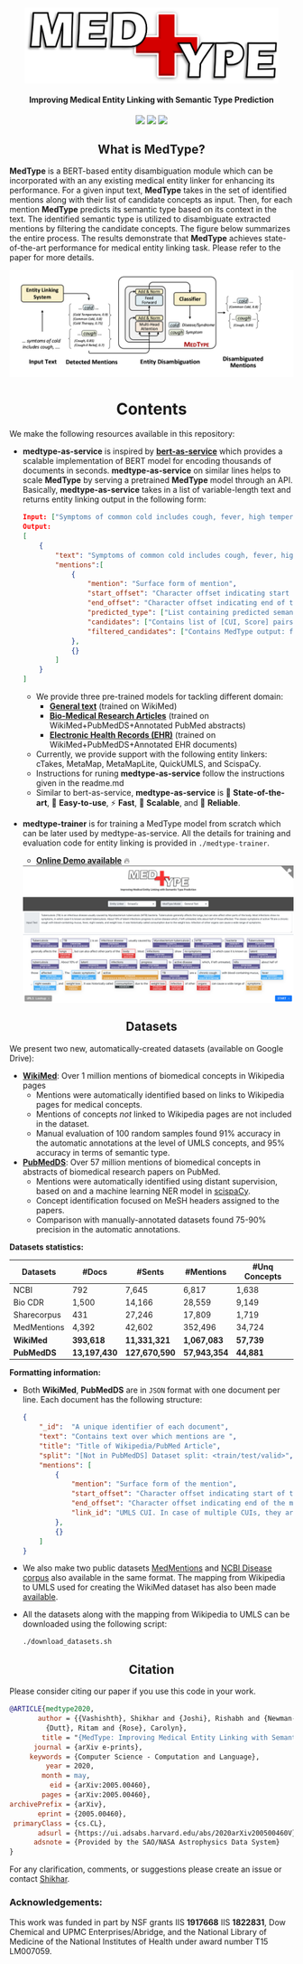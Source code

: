 <h1 align="center">
  <img align="center" width="450" src="./images/logo.png" alt="...">
</h1>


<h4 align="center">Improving Medical Entity Linking with Semantic Type Prediction</h4>

<p align="center">
  <a href="https://arxiv.org/abs/2005.00460"><img src="http://img.shields.io/badge/Paper-PDF-red.svg"></a>
  <a href="https://medtype.github.io"><img src="http://img.shields.io/badge/Demo-Live-green.svg"></a>
  <a href="https://github.com/svjan5/medtype/blob/master/LICENSE">
    <img src="https://img.shields.io/badge/License-Apache%202.0-blue.svg">
  </a>
</p>

<h2 align="center">
  What is MedType?
</h2>

**MedType** is a BERT-based entity disambiguation module which can be incorporated with an any existing medical entity linker for enhancing its performance. For a given input text, **MedType** takes in the set of identified mentions along with their list of candidate concepts as input. Then, for each mention **MedType** predicts its semantic type based on its context in the text. The identified semantic type is utilized to disambiguate extracted mentions by filtering the candidate concepts. The figure below summarizes the entire process. The results demonstrate that **MedType** achieves state-of-the-art performance for medical entity linking task. Please refer to the paper for more details. 

<img align="center"  src="./images/overview.png" alt="...">

<h1 align="center">
  Contents
</h1>

We make the following resources available in this repository:

* **medtype-as-service** is inspired by [**bert-as-service**](<https://github.com/hanxiao/bert-as-service>) which provides a scalable implementation of BERT model for encoding thousands of documents in seconds. **medtype-as-service** on similar lines helps to scale **MedType** by serving a pretrained **MedType** model through an API. Basically, **medtype-as-service** takes in a list of variable-length text and returns entity linking output in the following form:

  ```json
  Input: ["Symptoms of common cold includes cough, fever, high temperature and nausea."]
  Output: 
  [
      {
          "text": "Symptoms of common cold includes cough, fever, high temperature and nausea.",
          "mentions":[
              {
                  "mention": "Surface form of mention",
                  "start_offset": "Character offset indicating start of the mention",
                  "end_offset": "Character offset indicating end of the mention",
                  "predicted_type": ["List containing predicted semantic types for the mention"],
                  "candidates": ["Contains list of [CUI, Score] pairs given by base entity linker"],
                  "filtered_candidates": ["Contains MedType output: filtered list of [CUI, Score] pairs based on mention's predicted semantic types"]
              },
              {}
          ]
      }   
  ]
  ```

  * We provide three pre-trained models for tackling different domain:
    - [**General text**](https://drive.google.com/file/d/15vKHwzEa_jcipyEDClNSzJguPxk0VOC7/view?usp=sharing) (trained on WikiMed)
    - [**Bio-Medical Research Articles**](https://drive.google.com/file/d/1So-FMFyPMup84VvbWqH7Cars8jfjEIx_/view?usp=sharing) (trained on WikiMed+PubMedDS+Annotated PubMed abstracts)
    - [**Electronic Health Records (EHR)**](https://drive.google.com/file/d/1t2QlpEWnHOMdts4h3y55hVA9Wh2ZbjKi/view?usp=sharing) (trained on WikiMed+PubMedDS+Annotated EHR documents)
  * Currently, we provide support with the following entity linkers: cTakes, MetaMap, MetaMapLite, QuickUMLS, and ScispaCy. 
  * Instructions for runing **medtype-as-service** follow the instructions given in the readme.md
  * Similar to bert-as-service, **medtype-as-service** is :telescope: **State-of-the-art**, :hatching_chick: **Easy-to-use**, :zap: **Fast**, :octopus: **Scalable**, and :gem: **Reliable**.

* **medtype-trainer** is for training a MedType model from scratch which can be later used by medtype-as-service. All the details for training and evaluation code for entity linking is provided in `./medtype-trainer`. 

  * **[Online Demo available](https://medtype.github.io)** :fire:
  <img align="center"  src="./images/demo.png" alt="...">

<h2 align="center">
  Datasets
</h2>

We present two new, automatically-created datasets (available on Google Drive):
* **[WikiMed](https://doi.org/10.5281/zenodo.5755155)**: Over 1 million mentions of biomedical concepts in Wikipedia pages
  * Mentions were automatically identified based on links to Wikipedia pages for medical concepts.
  * Mentions of concepts _not_ linked to Wikipedia pages are not included in the dataset.
  * Manual evaluation of 100 random samples found 91% accuracy in the automatic annotations at the level of UMLS concepts, and 95% accuracy in terms of semantic type.
* **[PubMedDS](https://doi.org/10.5281/zenodo.5755155)**: Over 57 million mentions of biomedical concepts in abstracts of biomedical research papers on PubMed.
  * Mentions were automatically identified using distant supervision, based on and a machine learning NER model in [scispaCy](https://allenai.github.io/scispacy/).
  * Concept identification focused on MeSH headers assigned to the papers.
  * Comparison with manually-annotated datasets found 75-90% precision in the automatic annotations.


**Datasets statistics:** 
 
   | Datasets | \#Docs | \#Sents | \#Mentions | #Unq Concepts |
   | -------- | ------ | ------- | ---------- | ------------- |
   | NCBI    | 792    | 7,645    | 6,817    | 1,638 |
   | Bio CDR    | 1,500    | 14,166    | 28,559    | 9,149 |
   | Sharecorpus    | 431    | 27,246    | 17,809    | 1,719 |
   | MedMentions    | 4,392    | 42,602    | 352,496    | 34,724 |
   | **WikiMed** | **393,618** | **11,331,321** | **1,067,083** | **57,739** |
   | **PubMedDS** | **13,197,430** | **127,670,590**  |  **57,943,354** | **44,881** |

**Formatting information:**

  * Both **WikiMed**, **PubMedDS** are in `JSON` format with one document per line. Each document has the following structure:

    ```json
    {
        "_id":  "A unique identifier of each document",
        "text": "Contains text over which mentions are ",
        "title": "Title of Wikipedia/PubMed Article",
        "split": "[Not in PubMedDS] Dataset split: <train/test/valid>",
        "mentions": [
            {
                "mention": "Surface form of the mention",
                "start_offset": "Character offset indicating start of the mention",
                "end_offset": "Character offset indicating end of the mention",
                "link_id": "UMLS CUI. In case of multiple CUIs, they are concatenated using '|', i.e., CUI1|CUI2|..."
            },
            {}
        ]
    }
    ```

  * We also make two public datasets [MedMentions](https://drive.google.com/open?id=1E_cSs3GJy84oATsMBYE7xMEoif-f4Ei6) and [NCBI Disease corpus](https://drive.google.com/open?id=1SawFWcHgXSwQu-CA5tb46XCbNRIXo4Sf) also available in the same format. The mapping from Wikipedia to UMLS used for creating the WikiMed dataset has also been made [available](https://drive.google.com/file/d/1WjSEn2UNoYgpWcRI2Up2eRXIsnSvEnna/view?usp=sharing).

  * All the datasets along with the mapping from Wikipedia to UMLS can be downloaded using the following script:

    ```shell
    ./download_datasets.sh
    ```

<h2 align="center">
  Citation
</h2>


Please consider citing our paper if you use this code in your work.

```bibtex
@ARTICLE{medtype2020,
       author = {{Vashishth}, Shikhar and {Joshi}, Rishabh and {Newman-Griffis}, Denis and
         {Dutt}, Ritam and {Rose}, Carolyn},
        title = "{MedType: Improving Medical Entity Linking with Semantic Type Prediction}",
      journal = {arXiv e-prints},
     keywords = {Computer Science - Computation and Language},
         year = 2020,
        month = may,
          eid = {arXiv:2005.00460},
        pages = {arXiv:2005.00460},
archivePrefix = {arXiv},
       eprint = {2005.00460},
 primaryClass = {cs.CL},
       adsurl = {https://ui.adsabs.harvard.edu/abs/2020arXiv200500460V},
      adsnote = {Provided by the SAO/NASA Astrophysics Data System}
}
```

For any clarification, comments, or suggestions please create an issue or contact [Shikhar](http://shikhar-vashishth.github.io).

### Acknowledgements:

This work was funded in part by NSF grants IIS **1917668** IIS **1822831**, Dow Chemical and UPMC Enterprises/Abridge, and the National Library of Medicine of the National Institutes of Health under award number T15 LM007059.
